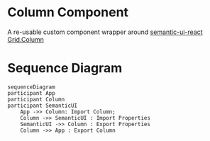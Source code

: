 # Column Component

A re-usable custom component wrapper around [semantic-ui-react Grid.Column](https://react.semantic-ui.com/collections/grid)

# Sequence Diagram

```mermaid
sequenceDiagram
participant App
participant Column
participant SemanticUI
    App ->> Column: Import Column;
    Column ->> SemanticUI : Import Properties
    SemanticUI ->> Column : Export Properties
    Column ->> App : Export Column
```
